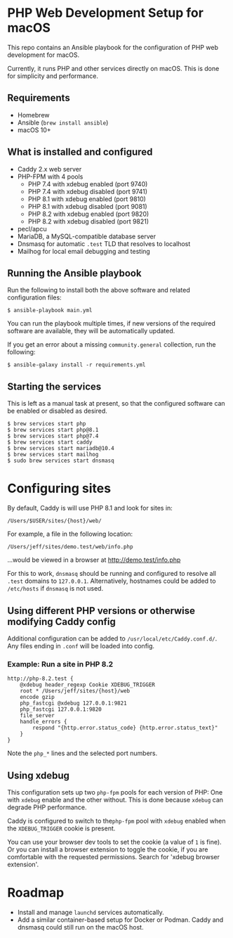 # PHP Web Development Setup for macOS

This repo contains an Ansible playbook for the configuration of PHP web development for macOS.

Currently, it runs PHP and other services directly on macOS. This is done for simplicity and performance.

## Requirements

- Homebrew
- Ansible (`brew install ansible`)
- macOS 10+

## What is installed and configured

- Caddy 2.x web server
- PHP-FPM with 4 pools
  - PHP 7.4 with xdebug enabled (port 9740)
  - PHP 7.4 with xdebug disabled (port 9741)
  - PHP 8.1 with xdebug enabled (port 9810)
  - PHP 8.1 with xdebug disabled (port 9081)
  - PHP 8.2 with xdebug enabled (port 9820)
  - PHP 8.2 with xdebug disabled (port 9821)
- pecl/apcu
- MariaDB, a MySQL-compatible database server
- Dnsmasq for automatic `.test` TLD that resolves to localhost
- Mailhog for local email debugging and testing

## Running the Ansible playbook

Run the following to install both the above software and related configuration files:

```
$ ansible-playbook main.yml
```

You can run the playbook multiple times, if new versions of the required software are available, they will be automatically updated. 

If you get an error about a missing `community.general` collection, run the following:

```
$ ansible-galaxy install -r requirements.yml
```

## Starting the services

This is left as a manual task at present, so that the configured software can be enabled or disabled as desired.

```
$ brew services start php
$ brew services start php@8.1
$ brew services start php@7.4
$ brew services start caddy
$ brew services start mariadb@10.4
$ brew services start mailhog
$ sudo brew services start dnsmasq
```

# Configuring sites

By default, Caddy is will use PHP 8.1 and look for sites in:

```
/Users/$USER/sites/{host}/web/
```

For example, a file in the following location:

```
/Users/jeff/sites/demo.test/web/info.php
```

...would be viewed in a browser at http://demo.test/info.php

For this to work, `dnsmasq` should be running and configured to resolve all `.test` domains to `127.0.0.1`. Alternatively, hostnames could be added to `/etc/hosts` if `dnsmasq` is not used.

## Using different PHP versions or otherwise modifying Caddy config

Additional configuration can be added to `/usr/local/etc/Caddy.conf.d/`. Any files ending in `.conf` will be loaded into config.

### Example: Run a site in PHP 8.2

```
http://php-8.2.test {
	@xdebug header_regexp Cookie XDEBUG_TRIGGER
	root * /Users/jeff/sites/{host}/web
	encode gzip
	php_fastcgi @xdebug 127.0.0.1:9821
	php_fastcgi 127.0.0.1:9820
	file_server
	handle_errors {
		respond "{http.error.status_code} {http.error.status_text}"
	}
}
```

Note the `php_*` lines and the selected port numbers.

## Using xdebug

This configuration sets up two `php-fpm` pools for each version of PHP: One with `xdebug` enable and the other without. This is done because `xdebug` can degrade PHP performance.

Caddy is configured to switch to the`php-fpm` pool with `xdebug` enabled when the `XDEBUG_TRIGGER` cookie is present.

You can use your browser dev tools to set the cookie (a value of `1` is fine). Or you can install a browser extension to toggle the cookie, if you are comfortable with the requested permissions. Search for 'xdebug browser extension'.

# Roadmap

- Install and manage `launchd` services automatically.
- Add a similar container-based setup for Docker or Podman. Caddy and dnsmasq could still run on the macOS host.
